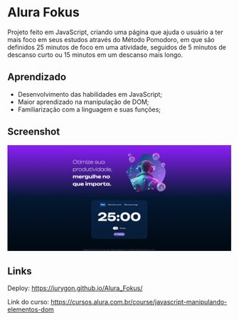 # Alura Fokus
Projeto feito em JavaScript, criando uma página que ajuda o usuário a ter mais foco em seus estudos através do Método Pomodoro, em que são definidos 25 minutos de foco em uma atividade, seguidos de 5 minutos de descanso curto ou 15 minutos em um descanso mais longo.

## Aprendizado
* Desenvolvimento das habilidades em JavaScript;
* Maior aprendizado na manipulação de DOM;
* Familiarização com a linguagem e suas funções;

## Screenshot
![Imagem do projeto](imagens/screenshot.png)

## Links
Deploy: <https://iurygon.github.io/Alura_Fokus/>

Link do curso: <https://cursos.alura.com.br/course/javascript-manipulando-elementos-dom>
